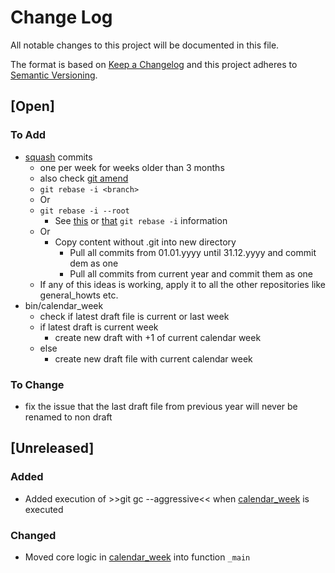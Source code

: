 # Change Log

All notable changes to this project will be documented in this file.

The format is based on [Keep a Changelog](http://keepachangelog.com/)
and this project adheres to [Semantic Versioning](http://semver.org/).

## [Open]

### To Add

* [squash](https://opensource.com/article/22/4/manage-git-commits-rebase-i-command) commits
    * one per week for weeks older than 3 months
    * also check [git amend](https://opensource.com/article/22/4/git-tips)
    * `git rebase -i <branch>`
    * Or
    * `git rebase -i --root`
      * See [this](https://opensource.com/article/22/11/advanced-git-commands) or [that](https://opensource.com/article/22/11/git-tips-technical-writers) `git rebase -i` information
    * Or
      * Copy content without .git into new directory
        * Pull all commits from 01.01.yyyy until 31.12.yyyy and commit dem as one
        * Pull all commits from current year and commit them as one
    * If any of this ideas is working, apply it to all the other repositories like general_howts etc.
* bin/calendar_week
    * check if latest draft file is current or last week
    * if latest draft is current week
        * create new draft with +1 of current calendar week
    * else
        * create new draft file with current calendar week

### To Change

* fix the issue that the last draft file from previous year will never be renamed to non draft

## [Unreleased]

### Added

* Added execution of >>git gc --aggressive<< when [calendar_week](bin/calendar_week) is executed

### Changed

* Moved core logic in [calendar_week](bin/calendar_week) into function `_main`

